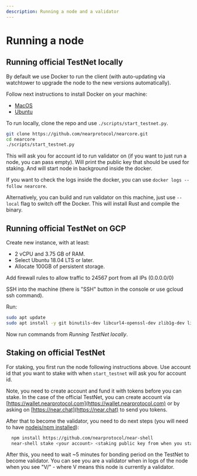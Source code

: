 ```yaml
---
description: Running a node and a validator
---
```


# Running a node

## Running official TestNet locally

By default we use Docker to run the client \(with auto-updating via watchtower to upgrade the node to the new versions automatically\).

Follow next instructions to install Docker on your machine:

* [MacOS](https://docs.docker.com/docker-for-mac/install/)
* [Ubuntu](https://docs.docker.com/install/linux/docker-ce/ubuntu/)

To run locally, clone the repo and use `./scripts/start_testnet.py`.

```bash
git clone https://github.com/nearprotocol/nearcore.git
cd nearcore
./scripts/start_testnet.py
```

This will ask you for account id to run validator on \(if you want to just run a node, you can pass empty\). Will print the public key that should be used for staking. And will start node in background inside the docker.

If you want to check the logs inside the docker, you can use `docker logs --follow nearcore`.

Alternatively, you can build and run validator on this machine, just use `--local` flag to switch off the Docker. This will install Rust and compile the binary.

## Running official TestNet on GCP

Create new instance, with at least:

* 2 vCPU and 3.75 GB of RAM.
* Select Ubuntu 18.04 LTS or later.
* Allocate 100GB of persistent storage.

Add firewall rules to allow traffic to 24567 port from all IPs \(0.0.0.0/0\)

SSH into the machine \(there is "SSH" button in the console or use gcloud ssh command\).

Run:

```bash
sudo apt update
sudo apt install -y git binutils-dev libcurl4-openssl-dev zlib1g-dev libdw-dev libiberty-dev cmake gcc g++ python docker.io protobuf-compiler
```

Now run commands from _Running TestNet locally_.

## Staking on official TestNet

For staking, you first run the node following instructions above. Use account id that you want to stake with when `start_testnet` will ask you for account id.

Note, you need to create account and fund it with tokens before you can stake. In the case of the official TestNet, you can create account via [https://wallet.nearprotocol.com](https://wallet.nearprotocol.com) or by asking on [https://near.chat](https://near.chat) to send you tokens.

After that to become the validator, you need to do next steps \(you will need to have [nodejs/npm installed](https://www.npmjs.com/get-npm)\):

```bash
  npm install https://github.com/nearprotocol/near-shell
  near-shell stake <your account> <staking public key from when you started> <amount to stake>
```

After this, you need to wait ~5 minutes for bonding period on the TestNet to become validator. You can see you are a validator when in logs of the node when you see "V/" - where V means this node is currently a validator.

